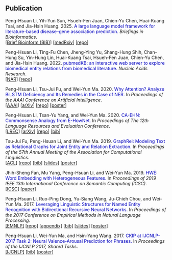 <style>span{color: #0000C0;}</style>

<h2>Publication</h2>

Peng-Hsuan Li, Yih-Yun Sun, Hsueh-Fen Juan, Chien-Yu Chen, Huai-Kuang Tsai, and Jia-Hsin Huang. 2025. <span>A large language model framework for literature-based disease–gene association prediction.</span> *Briefings in Bioinformatics*.<br />
[[Brief Bioinform (BIB)](https://doi.org/10.1093/bib/bbaf070)]
[[medRxiv](https://doi.org/10.1101/2024.08.10.24311801)]
[[repo](https://github.com/jacobvsdanniel/LORE)]

Peng-Hsuan Li, Ting-Fu Chen, Jheng-Ying Yu, Shang-Hung Shih, Chan-Hung Su, Yin-Hung Lin, Huai-Kuang Tsai, Hsueh-Fen Juan, Chien-Yu Chen, and Jia-Hsin Huang. 2022. <span>pubmedKB: an interactive web server to explore biomedical entity relations from biomedical literature.</span> *Nucleic Acids Research*.<br />
[[NAR](https://doi.org/10.1093/nar/gkac310)]
[[repo](https://github.com/jacobvsdanniel/pubmedkb_core)]

Peng-Hsuan Li, Tsu-Jui Fu, and Wei-Yun Ma. 2020. <span>Why Attention? Analyze BiLSTM Deficiency and Its Remedies in the Case of NER.</span> In *Proceedings of the AAAI Conference on Artificial Intelligence*.<br />
[[AAAI](https://aaai.org/ojs/index.php/AAAI/article/view/6338)]
[[arXiv](https://arxiv.org/abs/1908.11046)]
[[repo](https://github.com/jacobvsdanniel/cross-ner)]
[[poster](doc/cross_ner_poster.pdf)]

Peng-Hsuan Li, Tsan-Yu Yang, and Wei-Yun Ma. 2020. <span>CA-EHN: Commonsense Analogy from E-HowNet.</span> In *Proceedings of The 12th Language Resources and Evaluation Conference*.<br />
[[LREC](https://www.aclweb.org/anthology/2020.lrec-1.365)]
[[arXiv](https://arxiv.org/abs/1908.07218)]
[[repo](https://github.com/ckiplab/CA-EHN)]
[[bib](https://www.aclweb.org/anthology/2020.lrec-1.365.bib)]

Tsu-Jui Fu, Peng-Hsuan Li, and Wei-Yun Ma. 2019. <span>GraphRel: Modeling Text as Relational Graphs for Joint Entity and Relation Extraction.</span> In *Proceedings of the 57th Annual Meeting of the Association for Computational Linguistics*.<br />
[[ACL](https://www.aclweb.org/anthology/P19-1136)]
[[repo](https://github.com/tsujuifu/pytorch_graph-rel)]
[[bib](https://www.aclweb.org/anthology/P19-1136.bib)]
[[slides](doc/graphrel_slides.pdf)]
[[poster](doc/graphrel_poster.pdf)]

Jhih-Sheng Fan, Mu Yang, Peng-Hsuan Li, and Wei-Yun Ma. 2019. <span>HWE: Word Embedding with Heterogeneous Features.</span> In *Proceedings of 2019 IEEE 13th International Conference on Semantic Computing (ICSC)*.<br />
[[ICSC](https://ieeexplore.ieee.org/abstract/document/8665508)]
[[paper]](doc/hwe_icsc2019.pdf)

Peng-Hsuan Li, Ruo-Ping Dong, Yu-Siang Wang, Ju-Chieh Chou, and Wei-Yun Ma. 2017. <span>Leveraging Linguistic Structures for Named Entity Recognition with Bidirectional Recursive Neural Networks.</span> In *Proceedings of the 2017 Conference on Empirical Methods in Natural Language Processing*.<br />
[[EMNLP]](https://www.aclweb.org/anthology/D17-1282)
[[repo]](https://github.com/jacobvsdanniel/tf_rnn)
[[appendix]](https://www.aclweb.org/anthology/attachments/D17-1282.Attachment.zip)
[[bib]](https://www.aclweb.org/anthology/D17-1282.bib)
[[slides]](doc/rnn_ner_slides.pdf)
[[poster]](doc/rnn_ner_poster.pdf)

Peng-Hsuan Li, Wei-Yun Ma, and Hsin-Yang Wang. 2017. <span>CKIP at IJCNLP-2017 Task 2: Neural Valence-Arousal Prediction for Phrases.</span> In *Proceedings of the IJCNLP 2017, Shared Tasks*.<br />
[[IJCNLP]](https://www.aclweb.org/anthology/I17-4014)
[[bib]](https://www.aclweb.org/anthology/I17-4014.bib)
[[poster]](doc/CKIP_DSAP.pdf)
